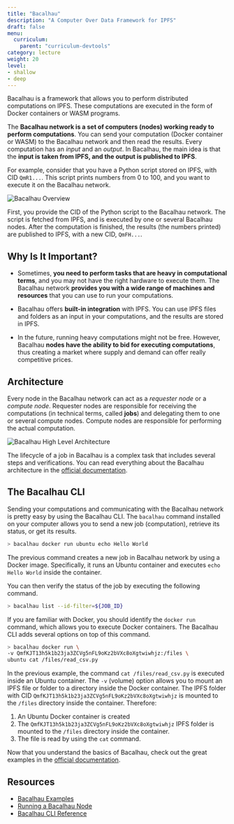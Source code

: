 ```yaml
---
title: "Bacalhau"
description: "A Computer Over Data Framework for IPFS"
draft: false
menu:
  curriculum:
    parent: "curriculum-devtools"
category: lecture
weight: 20
level:
- shallow
- deep
---
```


Bacalhau is a framework that allows you to perform distributed computations on IPFS.
These computations are executed in the form of Docker containers or WASM programs.

The **Bacalhau network is a set of computers (nodes) working ready to perform computations**.
You can send your computation (Docker container or WASM) to the Bacalhau network and then read the results.
Every computation has an _input_ and an _output_.
In Bacalhau, the main idea is that the **input is taken from IPFS, and the output is published to IPFS**.

For example, consider that you have a Python script stored on IPFS, with CID `QmR1...`.
This script prints numbers from 0 to 100, and you want to execute it on the Bacalhau network.

![Bacalhau Overview](bacalhau-overview.png)

First, you provide the CID of the Python script to the Bacalhau network.
The script is fetched from IPFS, and is executed by one or several Bacalhau nodes.
After the computation is finished, the results (the numbers printed) are published to IPFS, with a new CID, `QmFH...`.

## Why Is It Important?

* Sometimes, **you need to perform tasks that are heavy in computational terms**, and you may not have the right hardware to execute them.
The Bacalhau network **provides you with a wide range of machines and resources** that you can use to run your computations.

* Bacalhau offers **built-in integration** with IPFS.
You can use IPFS files and folders as an input in your computations, and the results are stored in IPFS.

* In the future, running heavy computations might not be free.
However, Bacalhau **nodes have the ability to bid for executing computations**, thus creating a market where supply and demand can offer really competitive prices.

## Architecture

Every node in the Bacalhau network can act as a _requester node_ or a _compute node_.
Requester nodes are responsible for receiving the computations (in technical terms, called **jobs**) and delegating them to one or several compute nodes.
Compute nodes are responsible for performing the actual computation.

![Bacalhau High Level Architecture](bacalhau-architecture.png)

The lifecycle of a job in Bacalhau is a complex task that includes several steps and verifications.
You can read everything about the Bacalhau architecture in the [official documentation](https://docs.bacalhau.org/about-bacalhau/architecture).

## The Bacalhau CLI

Sending your computations and communicating with the Bacalhau network is pretty easy by using the Bacalhau CLI.
The `bacalhau` command installed on your computer allows you to send a new job (computation), retrieve its status, or get its results.

```bash
> bacalhau docker run ubuntu echo Hello World
```

The previous command creates a new job in Bacalhau network by using a Docker image.
Specifically, it runs an Ubuntu container and executes `echo Hello World` inside the container.

You can then verify the status of the job by executing the following command.

```bash
> bacalhau list --id-filter=${JOB_ID}
```

If you are familiar with Docker, you should identify the `docker run` command, which allows you to execute Docker containers.
The Bacalhau CLI adds several options on top of this command.

```bash
> bacalhau docker run \
-v QmfKJT13h5k1b23ja3ZCVg5nFL9oKz2bVXc8oXgtwiwhjz:/files \
ubuntu cat /files/read_csv.py
```

In the previous example, the command `cat /files/read_csv.py` is executed inside an Ubuntu container.
The `-v` (volume) option allows you to mount an IPFS file or folder to a directory inside the Docker container.
The IPFS folder with CID `QmfKJT13h5k1b23ja3ZCVg5nFL9oKz2bVXc8oXgtwiwhjz` is mounted to the `/files` directory inside the container. Therefore:
1. An Ubuntu Docker container is created
2. The `QmfKJT13h5k1b23ja3ZCVg5nFL9oKz2bVXc8oXgtwiwhjz` IPFS folder is mounted to the `/files` directory inside the container.
3. The file is read by using the `cat` command.

Now that you understand the basics of Bacalhau, check out the great examples in the [official documentation](https://docs.bacalhau.org/examples/).

## Resources

* [Bacalhau Examples](https://docs.bacalhau.org/examples/)
* [Running a Bacalhau Node](https://docs.bacalhau.org/running-node/quick-start)
* [Bacalhau CLI Reference](https://docs.bacalhau.org/all-flags)
